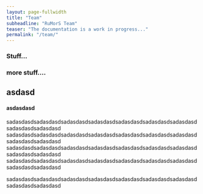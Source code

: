 ```yaml
---
layout: page-fullwidth
title: "Team"
subheadline: "RuMorS Team"
teaser: "The documentation is a work in progress..."
permalink: "/team/"
---
```



### Stuff...

### more stuff....

## asdasd

#### asdasdasd

sadasdasdsadasdasdsadasdasdsadasdasdsadasdasdsadasdasdsadasdasdsadasdasdsadasdasd
sadasdasdsadasdasdsadasdasdsadasdasdsadasdasdsadasdasdsadasdasdsadasdasdsadasdasd
sadasdasdsadasdasdsadasdasdsadasdasdsadasdasdsadasdasdsadasdasdsadasdasdsadasdasd
sadasdasdsadasdasdsadasdasdsadasdasdsadasdasdsadasdasdsadasdasdsadasdasdsadasdasd


sadasdasdsadasdasdsadasdasdsadasdasdsadasdasdsadasdasdsadasdasdsadasdasdsadasdasd